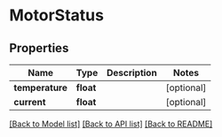 # MotorStatus

## Properties
Name | Type | Description | Notes
------------ | ------------- | ------------- | -------------
**temperature** | **float** |  | [optional] 
**current** | **float** |  | [optional] 

[[Back to Model list]](../README.md#documentation-for-models) [[Back to API list]](../README.md#documentation-for-api-endpoints) [[Back to README]](../README.md)


